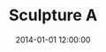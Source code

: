 ---
layout: work
title: Sculpture A
date: 2014-01-01 12:00:00
category: sculpture
imageURL: /images/placeholder-960x540.jpg
thumbnailURL: /images/placeholder-240x135.jpg
medium: Lorem ipsum dolor sit amet, consectetur adipiscing elit, sed do eiusmod tempor incididunt ut labore et dolore magna aliqua.
dimensions: XXXXmm Ø x XXmm D
price: $7,500
sold: false
---